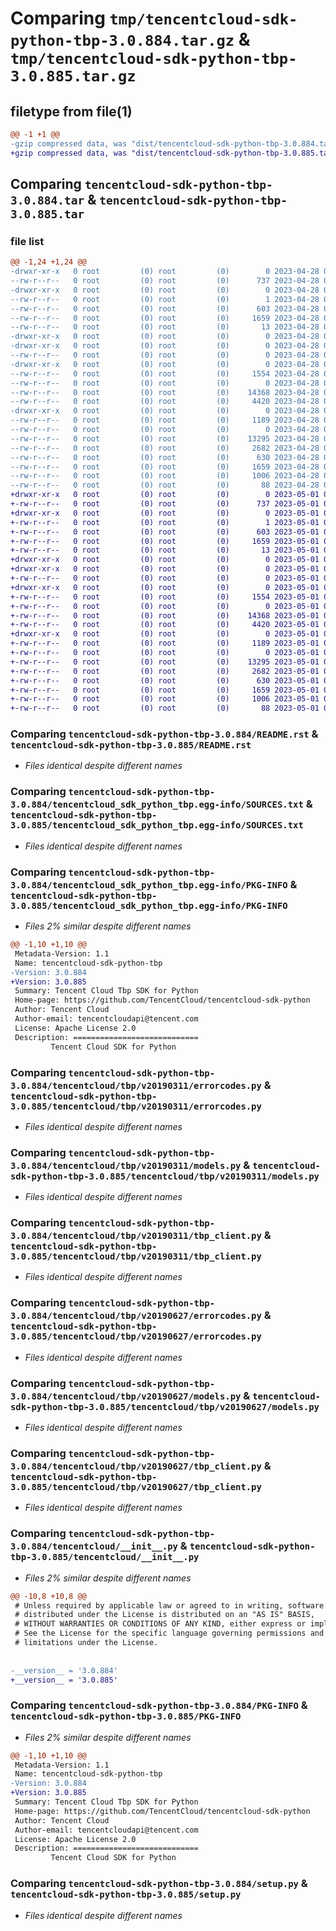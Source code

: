 # Comparing `tmp/tencentcloud-sdk-python-tbp-3.0.884.tar.gz` & `tmp/tencentcloud-sdk-python-tbp-3.0.885.tar.gz`

## filetype from file(1)

```diff
@@ -1 +1 @@
-gzip compressed data, was "dist/tencentcloud-sdk-python-tbp-3.0.884.tar", last modified: Fri Apr 28 02:39:28 2023, max compression
+gzip compressed data, was "dist/tencentcloud-sdk-python-tbp-3.0.885.tar", last modified: Mon May  1 00:50:45 2023, max compression
```

## Comparing `tencentcloud-sdk-python-tbp-3.0.884.tar` & `tencentcloud-sdk-python-tbp-3.0.885.tar`

### file list

```diff
@@ -1,24 +1,24 @@
-drwxr-xr-x   0 root         (0) root         (0)        0 2023-04-28 02:39:28.000000 tencentcloud-sdk-python-tbp-3.0.884/
--rw-r--r--   0 root         (0) root         (0)      737 2023-04-28 02:39:28.000000 tencentcloud-sdk-python-tbp-3.0.884/README.rst
-drwxr-xr-x   0 root         (0) root         (0)        0 2023-04-28 02:39:28.000000 tencentcloud-sdk-python-tbp-3.0.884/tencentcloud_sdk_python_tbp.egg-info/
--rw-r--r--   0 root         (0) root         (0)        1 2023-04-28 02:39:28.000000 tencentcloud-sdk-python-tbp-3.0.884/tencentcloud_sdk_python_tbp.egg-info/dependency_links.txt
--rw-r--r--   0 root         (0) root         (0)      603 2023-04-28 02:39:28.000000 tencentcloud-sdk-python-tbp-3.0.884/tencentcloud_sdk_python_tbp.egg-info/SOURCES.txt
--rw-r--r--   0 root         (0) root         (0)     1659 2023-04-28 02:39:28.000000 tencentcloud-sdk-python-tbp-3.0.884/tencentcloud_sdk_python_tbp.egg-info/PKG-INFO
--rw-r--r--   0 root         (0) root         (0)       13 2023-04-28 02:39:28.000000 tencentcloud-sdk-python-tbp-3.0.884/tencentcloud_sdk_python_tbp.egg-info/top_level.txt
-drwxr-xr-x   0 root         (0) root         (0)        0 2023-04-28 02:39:28.000000 tencentcloud-sdk-python-tbp-3.0.884/tencentcloud/
-drwxr-xr-x   0 root         (0) root         (0)        0 2023-04-28 02:39:28.000000 tencentcloud-sdk-python-tbp-3.0.884/tencentcloud/tbp/
--rw-r--r--   0 root         (0) root         (0)        0 2023-04-28 02:39:28.000000 tencentcloud-sdk-python-tbp-3.0.884/tencentcloud/tbp/__init__.py
-drwxr-xr-x   0 root         (0) root         (0)        0 2023-04-28 02:39:28.000000 tencentcloud-sdk-python-tbp-3.0.884/tencentcloud/tbp/v20190311/
--rw-r--r--   0 root         (0) root         (0)     1554 2023-04-28 02:39:28.000000 tencentcloud-sdk-python-tbp-3.0.884/tencentcloud/tbp/v20190311/errorcodes.py
--rw-r--r--   0 root         (0) root         (0)        0 2023-04-28 02:39:28.000000 tencentcloud-sdk-python-tbp-3.0.884/tencentcloud/tbp/v20190311/__init__.py
--rw-r--r--   0 root         (0) root         (0)    14368 2023-04-28 02:39:28.000000 tencentcloud-sdk-python-tbp-3.0.884/tencentcloud/tbp/v20190311/models.py
--rw-r--r--   0 root         (0) root         (0)     4420 2023-04-28 02:39:28.000000 tencentcloud-sdk-python-tbp-3.0.884/tencentcloud/tbp/v20190311/tbp_client.py
-drwxr-xr-x   0 root         (0) root         (0)        0 2023-04-28 02:39:28.000000 tencentcloud-sdk-python-tbp-3.0.884/tencentcloud/tbp/v20190627/
--rw-r--r--   0 root         (0) root         (0)     1189 2023-04-28 02:39:28.000000 tencentcloud-sdk-python-tbp-3.0.884/tencentcloud/tbp/v20190627/errorcodes.py
--rw-r--r--   0 root         (0) root         (0)        0 2023-04-28 02:39:28.000000 tencentcloud-sdk-python-tbp-3.0.884/tencentcloud/tbp/v20190627/__init__.py
--rw-r--r--   0 root         (0) root         (0)    13295 2023-04-28 02:39:28.000000 tencentcloud-sdk-python-tbp-3.0.884/tencentcloud/tbp/v20190627/models.py
--rw-r--r--   0 root         (0) root         (0)     2682 2023-04-28 02:39:28.000000 tencentcloud-sdk-python-tbp-3.0.884/tencentcloud/tbp/v20190627/tbp_client.py
--rw-r--r--   0 root         (0) root         (0)      630 2023-04-28 02:39:28.000000 tencentcloud-sdk-python-tbp-3.0.884/tencentcloud/__init__.py
--rw-r--r--   0 root         (0) root         (0)     1659 2023-04-28 02:39:28.000000 tencentcloud-sdk-python-tbp-3.0.884/PKG-INFO
--rw-r--r--   0 root         (0) root         (0)     1006 2023-04-28 02:39:28.000000 tencentcloud-sdk-python-tbp-3.0.884/setup.py
--rw-r--r--   0 root         (0) root         (0)       88 2023-04-28 02:39:28.000000 tencentcloud-sdk-python-tbp-3.0.884/setup.cfg
+drwxr-xr-x   0 root         (0) root         (0)        0 2023-05-01 00:50:45.000000 tencentcloud-sdk-python-tbp-3.0.885/
+-rw-r--r--   0 root         (0) root         (0)      737 2023-05-01 00:50:45.000000 tencentcloud-sdk-python-tbp-3.0.885/README.rst
+drwxr-xr-x   0 root         (0) root         (0)        0 2023-05-01 00:50:45.000000 tencentcloud-sdk-python-tbp-3.0.885/tencentcloud_sdk_python_tbp.egg-info/
+-rw-r--r--   0 root         (0) root         (0)        1 2023-05-01 00:50:45.000000 tencentcloud-sdk-python-tbp-3.0.885/tencentcloud_sdk_python_tbp.egg-info/dependency_links.txt
+-rw-r--r--   0 root         (0) root         (0)      603 2023-05-01 00:50:45.000000 tencentcloud-sdk-python-tbp-3.0.885/tencentcloud_sdk_python_tbp.egg-info/SOURCES.txt
+-rw-r--r--   0 root         (0) root         (0)     1659 2023-05-01 00:50:45.000000 tencentcloud-sdk-python-tbp-3.0.885/tencentcloud_sdk_python_tbp.egg-info/PKG-INFO
+-rw-r--r--   0 root         (0) root         (0)       13 2023-05-01 00:50:45.000000 tencentcloud-sdk-python-tbp-3.0.885/tencentcloud_sdk_python_tbp.egg-info/top_level.txt
+drwxr-xr-x   0 root         (0) root         (0)        0 2023-05-01 00:50:45.000000 tencentcloud-sdk-python-tbp-3.0.885/tencentcloud/
+drwxr-xr-x   0 root         (0) root         (0)        0 2023-05-01 00:50:45.000000 tencentcloud-sdk-python-tbp-3.0.885/tencentcloud/tbp/
+-rw-r--r--   0 root         (0) root         (0)        0 2023-05-01 00:50:45.000000 tencentcloud-sdk-python-tbp-3.0.885/tencentcloud/tbp/__init__.py
+drwxr-xr-x   0 root         (0) root         (0)        0 2023-05-01 00:50:45.000000 tencentcloud-sdk-python-tbp-3.0.885/tencentcloud/tbp/v20190311/
+-rw-r--r--   0 root         (0) root         (0)     1554 2023-05-01 00:50:45.000000 tencentcloud-sdk-python-tbp-3.0.885/tencentcloud/tbp/v20190311/errorcodes.py
+-rw-r--r--   0 root         (0) root         (0)        0 2023-05-01 00:50:45.000000 tencentcloud-sdk-python-tbp-3.0.885/tencentcloud/tbp/v20190311/__init__.py
+-rw-r--r--   0 root         (0) root         (0)    14368 2023-05-01 00:50:45.000000 tencentcloud-sdk-python-tbp-3.0.885/tencentcloud/tbp/v20190311/models.py
+-rw-r--r--   0 root         (0) root         (0)     4420 2023-05-01 00:50:45.000000 tencentcloud-sdk-python-tbp-3.0.885/tencentcloud/tbp/v20190311/tbp_client.py
+drwxr-xr-x   0 root         (0) root         (0)        0 2023-05-01 00:50:45.000000 tencentcloud-sdk-python-tbp-3.0.885/tencentcloud/tbp/v20190627/
+-rw-r--r--   0 root         (0) root         (0)     1189 2023-05-01 00:50:45.000000 tencentcloud-sdk-python-tbp-3.0.885/tencentcloud/tbp/v20190627/errorcodes.py
+-rw-r--r--   0 root         (0) root         (0)        0 2023-05-01 00:50:45.000000 tencentcloud-sdk-python-tbp-3.0.885/tencentcloud/tbp/v20190627/__init__.py
+-rw-r--r--   0 root         (0) root         (0)    13295 2023-05-01 00:50:45.000000 tencentcloud-sdk-python-tbp-3.0.885/tencentcloud/tbp/v20190627/models.py
+-rw-r--r--   0 root         (0) root         (0)     2682 2023-05-01 00:50:45.000000 tencentcloud-sdk-python-tbp-3.0.885/tencentcloud/tbp/v20190627/tbp_client.py
+-rw-r--r--   0 root         (0) root         (0)      630 2023-05-01 00:50:45.000000 tencentcloud-sdk-python-tbp-3.0.885/tencentcloud/__init__.py
+-rw-r--r--   0 root         (0) root         (0)     1659 2023-05-01 00:50:45.000000 tencentcloud-sdk-python-tbp-3.0.885/PKG-INFO
+-rw-r--r--   0 root         (0) root         (0)     1006 2023-05-01 00:50:45.000000 tencentcloud-sdk-python-tbp-3.0.885/setup.py
+-rw-r--r--   0 root         (0) root         (0)       88 2023-05-01 00:50:45.000000 tencentcloud-sdk-python-tbp-3.0.885/setup.cfg
```

### Comparing `tencentcloud-sdk-python-tbp-3.0.884/README.rst` & `tencentcloud-sdk-python-tbp-3.0.885/README.rst`

 * *Files identical despite different names*

### Comparing `tencentcloud-sdk-python-tbp-3.0.884/tencentcloud_sdk_python_tbp.egg-info/SOURCES.txt` & `tencentcloud-sdk-python-tbp-3.0.885/tencentcloud_sdk_python_tbp.egg-info/SOURCES.txt`

 * *Files identical despite different names*

### Comparing `tencentcloud-sdk-python-tbp-3.0.884/tencentcloud_sdk_python_tbp.egg-info/PKG-INFO` & `tencentcloud-sdk-python-tbp-3.0.885/tencentcloud_sdk_python_tbp.egg-info/PKG-INFO`

 * *Files 2% similar despite different names*

```diff
@@ -1,10 +1,10 @@
 Metadata-Version: 1.1
 Name: tencentcloud-sdk-python-tbp
-Version: 3.0.884
+Version: 3.0.885
 Summary: Tencent Cloud Tbp SDK for Python
 Home-page: https://github.com/TencentCloud/tencentcloud-sdk-python
 Author: Tencent Cloud
 Author-email: tencentcloudapi@tencent.com
 License: Apache License 2.0
 Description: ============================
         Tencent Cloud SDK for Python
```

### Comparing `tencentcloud-sdk-python-tbp-3.0.884/tencentcloud/tbp/v20190311/errorcodes.py` & `tencentcloud-sdk-python-tbp-3.0.885/tencentcloud/tbp/v20190311/errorcodes.py`

 * *Files identical despite different names*

### Comparing `tencentcloud-sdk-python-tbp-3.0.884/tencentcloud/tbp/v20190311/models.py` & `tencentcloud-sdk-python-tbp-3.0.885/tencentcloud/tbp/v20190311/models.py`

 * *Files identical despite different names*

### Comparing `tencentcloud-sdk-python-tbp-3.0.884/tencentcloud/tbp/v20190311/tbp_client.py` & `tencentcloud-sdk-python-tbp-3.0.885/tencentcloud/tbp/v20190311/tbp_client.py`

 * *Files identical despite different names*

### Comparing `tencentcloud-sdk-python-tbp-3.0.884/tencentcloud/tbp/v20190627/errorcodes.py` & `tencentcloud-sdk-python-tbp-3.0.885/tencentcloud/tbp/v20190627/errorcodes.py`

 * *Files identical despite different names*

### Comparing `tencentcloud-sdk-python-tbp-3.0.884/tencentcloud/tbp/v20190627/models.py` & `tencentcloud-sdk-python-tbp-3.0.885/tencentcloud/tbp/v20190627/models.py`

 * *Files identical despite different names*

### Comparing `tencentcloud-sdk-python-tbp-3.0.884/tencentcloud/tbp/v20190627/tbp_client.py` & `tencentcloud-sdk-python-tbp-3.0.885/tencentcloud/tbp/v20190627/tbp_client.py`

 * *Files identical despite different names*

### Comparing `tencentcloud-sdk-python-tbp-3.0.884/tencentcloud/__init__.py` & `tencentcloud-sdk-python-tbp-3.0.885/tencentcloud/__init__.py`

 * *Files 2% similar despite different names*

```diff
@@ -10,8 +10,8 @@
 # Unless required by applicable law or agreed to in writing, software
 # distributed under the License is distributed on an "AS IS" BASIS,
 # WITHOUT WARRANTIES OR CONDITIONS OF ANY KIND, either express or implied.
 # See the License for the specific language governing permissions and
 # limitations under the License.
 
 
-__version__ = '3.0.884'
+__version__ = '3.0.885'
```

### Comparing `tencentcloud-sdk-python-tbp-3.0.884/PKG-INFO` & `tencentcloud-sdk-python-tbp-3.0.885/PKG-INFO`

 * *Files 2% similar despite different names*

```diff
@@ -1,10 +1,10 @@
 Metadata-Version: 1.1
 Name: tencentcloud-sdk-python-tbp
-Version: 3.0.884
+Version: 3.0.885
 Summary: Tencent Cloud Tbp SDK for Python
 Home-page: https://github.com/TencentCloud/tencentcloud-sdk-python
 Author: Tencent Cloud
 Author-email: tencentcloudapi@tencent.com
 License: Apache License 2.0
 Description: ============================
         Tencent Cloud SDK for Python
```

### Comparing `tencentcloud-sdk-python-tbp-3.0.884/setup.py` & `tencentcloud-sdk-python-tbp-3.0.885/setup.py`

 * *Files identical despite different names*

